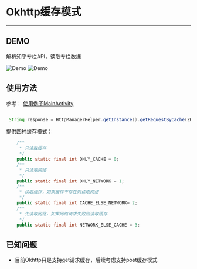 # Okhttp缓存模式

-----
## DEMO

 解析知乎专栏API，读取专栏数据
 
 ![Demo](https://github.com/daliyan/OkhttpCache/blob/master/pic/S61018-224906.jpg)
 ![Demo](https://github.com/daliyan/OkhttpCache/blob/master/pic/S61018-224921.jpg)
 
## 使用方法
参考：
[使用例子MainActivity](https://github.com/daliyan/OkhttpCache/blob/master/app/src/main/java/akiyama/okhttpcache/MainActivity.java)

```java

 String response = HttpManagerHelper.getInstance().getRequestByCache(ZHIHU_ZHUANLAN_API, nameValuePairs, CacheType.NETWORK_ELSE_CACHE);

```

提供四种缓存模式：

```java
    /**
     * 只读取缓存
     */
    public static final int ONLY_CACHE = 0;
    /**
     * 只读取网络
     */
    public static final int ONLY_NETWORK = 1;
    /**
     * 读取缓存，如果缓存不存在则读取网络
     */
    public static final int CACHE_ELSE_NETWORK= 2;
    /**
     * 先读取网络，如果网络请求失败则读取缓存
     */
    public static final int NETWORK_ELSE_CACHE = 3;

```

## 已知问题

 - 目前Okhttp只是支持get请求缓存，后续考虑支持post缓存模式
